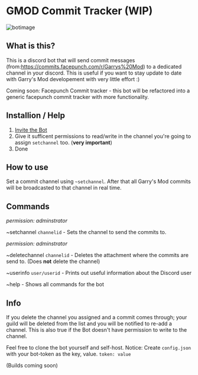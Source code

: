 #  GMOD Commit Tracker (WIP)

![botimage](https://i.imgur.com/nuez7U6.png)

## What is this?
This is a discord bot that will send commit messages (from:https://commits.facepunch.com/r/Garrys%20Mod) to a dedicated channel in your discord. This is useful if you want to stay update to date with Garry's Mod developement with very little effort :)

Coming soon: Facepunch Commit tracker - this bot will be refactored into a generic facepunch commit tracker with more functionality. 

## Installion / Help
1. [Invite the Bot](https://discord.com/oauth2/authorize?client_id=781711730220597278&scope=bot)
2. Give it sufficent permissions to read/write in the channel you're going to assign `setchannel` too. (**very important**)
3. Done

## How to use
Set a commit channel using `~setchannel`. After that all Garry's Mod commits will be broadcasted to that channel in real time.

## Commands
*permission: adminstrator*

~setchannel `channelid` - Sets the channel to send the commits to. 

*permission: adminstrator*

~deletechannel `channelid` - Deletes the attachment where the commits are send to. (Does **not** delete the channel) 

~userinfo `user/userid` - Prints out useful information about the Discord user

~help - Shows all commands for the bot


## Info
If you delete the channel you assigned and a commit comes through; your guild will be deleted from the list and you will be notified to re-add a channel. This is also true if the Bot doesn't have permission to write to the channel.

Feel free to clone the bot yourself and self-host. Notice: Create ``config.json`` with your bot-token as the key, value. ``token: value``

(Builds coming soon)
